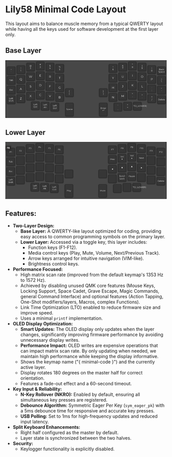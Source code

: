 # Lily58 Minimal Code Layout

This layout aims to balance muscle memory from a typical QWERTY layout while
having all the keys used for software development at the first layer only.

## Base Layer

![Base Layer](../../../../.github/images/base.png)

## Lower Layer

![Lower Layer](../../../../.github/images/lower.png)

## Features:

- **Two-Layer Design:**
  - **Base Layer:** A QWERTY-like layout optimized for coding, providing easy
    access to common programming symbols on the primary layer.
  - **Lower Layer:** Accessed via a toggle key, this layer includes:
    - Function keys (F1-F12).
    - Media control keys (Play, Mute, Volume, Next/Previous Track).
    - Arrow keys arranged for intuitive navigation (VIM-like).
    - Brightness control keys.
- **Performance Focused:**
  - High matrix scan rate (improved from the default keymap's 1353 Hz to 1572
    Hz).
  - Achieved by disabling unused QMK core features (Mouse Keys, Locking Support,
    Space Cadet, Grave Escape, Magic Commands, general Command Interface) and
    optional features (Action Tapping, One-Shot modifiers/layers, Macros,
    complex Functions).
  - Link Time Optimization (LTO) enabled to reduce firmware size and improve
    speed.
  - Uses a minimal `printf` implementation.
- **OLED Display Optimization:**
  - **Smart Updates:** The OLED display only updates when the layer changes,
    significantly improving firmware performance by avoiding unnecessary display
    writes.
  - **Performance Impact:** OLED writes are expensive operations that can impact
    matrix scan rate. By only updating when needed, we maintain high performance
    while keeping the display informative.
  - Shows the keymap name ("{ minimal-code }") and the currently active layer.
  - Display rotates 180 degrees on the master half for correct orientation.
  - Features a fade-out effect and a 60-second timeout.
- **Key Input & Reliability:**
  - **N-Key Rollover (NKRO):** Enabled by default, ensuring all simultaneous key
    presses are registered.
  - **Debounce Algorithm:** Symmetric Eager Per Key (`sym_eager_pk`) with a 5ms
    debounce time for responsive and accurate key presses.
  - **USB Polling:** Set to 1ms for high-frequency updates and reduced input
    latency.
- **Split Keyboard Enhancements:**
  - Right half configured as the master by default.
  - Layer state is synchronized between the two halves.
- **Security:**
  - Keylogger functionality is explicitly disabled.
